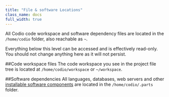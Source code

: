 ```yaml
---
title: "File & software Locations"
class_name: docs
full_width: true
---
```


All Codio code workspace and software dependency files are located in the `/home/codio` folder, also reachable as `~`.

Everything below this level can be accessed and is effectively read-only. You should not change anything here as it will not persist.

##Code workspace files
The code workspace you see in the project file tree is located at `/home/codio/workspace` or `~/workspace`.

##Software dependencies
All languages, databases, web servers and other [installable software components](/docs/boxes/installsw/) are located in the `/home/codio/.parts ` folder.

